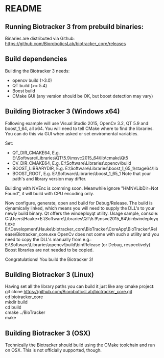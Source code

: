 # README

## Running Biotracker 3 from prebuild binaries:

Binaries are distributed via Github: https://github.com/BioroboticsLab/biotracker_core/releases

##  Build dependencies

Building the Biotracker 3 needs: 
- opencv build (>3.0)
- QT build (>= 5.4)
- Boost build
- CMake GUI (any version should be OK, but boost detection may vary)

##  Building Biotracker 3 (Windows x64)

Following example will use Visual Studio 2015, OpenCv 3.2, QT 5.9 and boost_1_64, all x64.
You will need to tell CMake where to find the libraries. You can do this via GUI when asked or set enviromental variables.

Set:
- QT_DIR_CMAKE64, E.g. E:\Software\Libraries\QT\5.9\msvc2015_64\lib\cmake\Qt5
- CV_DIR_CMAKE64, E.g. E:\Software\Libraries\opencv\build
- BOOST_LIBRARYDIR, E.g. E:\Software\Libraries\boost_1_65_1\stage64\lib
- BOOST_ROOT, E.g. E:\Software\Libraries\boost_1_65_1
Note that your path's and library version may differ.

Building with NVEnc is comming soon. Meanwhile ignore "HMNVLibDir=Not Found", it will build with CPU encoding only.

Now configure, generate, open and build for Debug/Release. The build is dynamically linked, which means you will need to supply the DLL's to your newly build binary. Qt offers the windeployqt utility. Usage sample, console:
C:\Users\Hauke>E:\Software\Libraries\QT\5.9\msvc2015_64\bin\windeployqt.exe E:\Development\Hauke\biotracker_core\BioTracker\CoreApp\BioTracker\Release\Biotracker_core.exe 
OpenCv does not come with such a utility and you need to copy the DLL's manually from e.g.: 
E:\Software\Libraries\opencv\build\bin\Release (or Debug, respectively)
Boost libraries are not needed to be copied.

Congratulations! You build the Biotracker 3!

##  Building Biotracker 3 (Linux)

Having set all the library paths you can build it just like any cmake project:  
git clone https://github.com/BioroboticsLab/biotracker_core.git  
cd biotracker_core  
mkdir build  
cd build  
cmake ../BioTracker  
make  

##  Building Biotracker 3 (OSX)

Technically the Biotracker should build using the CMake toolchain and run on OSX. This is not officially supported, though.
